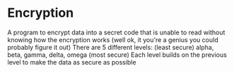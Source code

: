 # Encryption
A program to encrypt data into a secret code that is unable to read without knowing how the encryption works (well ok, it you're a genius you could probably figure it out)
There are 5 different levels: (least secure) alpha, beta, gamma, delta, omega (most secure)
Each level builds on the previous level to make the data as secure as possible
